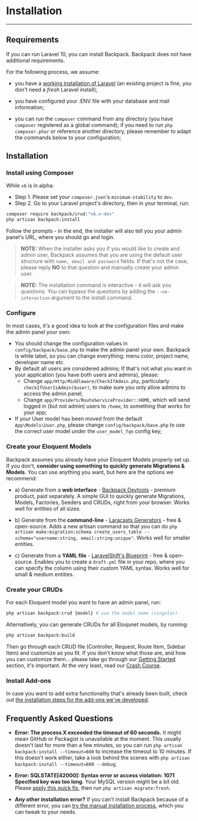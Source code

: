 # Installation

---

<a name="requirements"></a>
## Requirements

If you can run Laravel 10, you can install Backpack. Backpack does _not_ have additional requirements. 

For the following process, we assume:

- you have a [working installation of Laravel](https://laravel.com/docs/10.x#installation) (an existing project is fine, you don't need a *fresh* Laravel install);

- you have configured your .ENV file with your database and mail information;

- you can run the ```composer``` command from any directory (you have ```composer``` registered as a global command); if you need to run ```php composer.phar``` or reference another directory, please remember to adapt the commands below to your configuration;

<a name="installation"></a>
## Installation

<a name="install-core-packages"></a>
### Install using Composer

While `v6` is in alpha:
- Step 1. Please set your `composer.json`'s `minimum-stability` to `dev`.
- Step 2. Go to your Laravel project's directory, then in your terminal, run:

``` bash
composer require backpack/crud:"v6.x-dev"
php artisan backpack:install
```

Follow the prompts - in the end, the installer will also tell you your admin panel's URL, where you should go and login.

> **NOTE:** When the installer asks you if you would like to create and admin user, Backpack assumes that you are using the default user structure with `name, email and password` fields. If that's not the case, please reply **NO** to that question and manually create your admin user.

> **NOTE:** The installation command is interactive - it will ask you questions. You can bypass the questions by adding the `--no-interaction` argument to the install command. 

### Configure 

In most cases, it's a good idea to look at the configuration files and make the admin panel your own:
- You should change the configuration values in ```config/backpack/base.php``` to make the admin panel your own. Backpack is white label, so you can change everything: menu color, project name, developer name etc.
- By default all users are considered admins; If that's not what you want in your application (you have both users and admins), please:
    - Change ```app/Http/Middleware/CheckIfAdmin.php```, particularly ```checkIfUserIsAdmin($user)```, to make sure you only allow admins to access the admin panel;
    - Change ```app/Providers/RouteServiceProvider::HOME```, which will send logged in (but not admin) users to `/home`, to something that works for your app;
- If your User model has been moved from the default ```App\Models\User.php```, please change ```config/backpack/base.php``` to use the correct user model under the ```user_model_fqn``` config key;

### Create your Eloquent Models

Backpack assumes you already have your Eloquent Models properly set up. If you don't, **consider using something to quickly generate Migrations & Models**. You can use anything you want, but here are the options we recommend:

- a) Generate from a **web interface** - [Backpack Devtools](https://backpackforlaravel.com/products/devtools) - premium product, paid separately. A simple GUI to quickly generate Migrations, Models, Factories, Seeders and CRUDs, right from your browser. Works well for entities of all sizes.

- b) Generate from the **command-line** - [Laracasts Generators](https://github.com/laracasts/Laravel-5-Generators-Extended) - free & open-source. Adds a new artisan command so that you can do `php artisan make:migration:schema create_users_table --schema="username:string, email:string:unique"`. Works well for smaller entities.

- c) Generate from a **YAML file** - [LaravelShift's Blueprint](https://blueprint.laravelshift.com/) - free & open-source. Enables you to create a `draft.yml` file in your repo, where you can specify the column using their custom YAML syntax. Works well for small & medium entities.

### Create your CRUDs

For each Eloquent model you want to have an admin panel, run:

```bash
php artisan backpack:crud {model} # use the model name (singular)
```

Alternatively, you can generate CRUDs for all Eloqunet models, by running:

```bash
php artisan backpack:build
```

Then go through each CRUD file (Controller, Request, Route Item, Sidebar Item) and customize as you fit. If you don't know what those are, and how you can customize them... please take go through our [Getting Started](https://backpackforlaravel.com/docs/5.x/introduction#how-to-start) section, it's important. At the very least, read our [Crash Course](https://backpackforlaravel.com/docs/5.x/crud-tutorial).

<a name="install-add-ons"></a>
### Install Add-ons

In case you want to add extra functionality that's already been built, check out [the installation steps for the add-ons we've developed](/docs/{{version}}/install-optionals).

<a name="frequently-asked-questions"></a>
## Frequently Asked Questions

- **Error: The process X exceeded the timeout of 60 seconds.** It might mean GitHub or Packagist is unavailable at the moment. This usually doesn't last for more than a few minutes, so you can run ```php artisan backpack:install --timeout=600``` to increase the timeout to 10 minutes. If this doesn't work either, take a look behind the scenes with ```php artisan backpack:install --timeout=600 --debug```;

- **Error: SQLSTATE[42000]: Syntax error or access violation: 1071 Specified key was too long**. Your MySQL version might be a bit old. Please [apply this quick fix](https://laravel-news.com/laravel-5-4-key-too-long-error), then run ```php artisan migrate:fresh```.

- **Any other installation error?** If you can't install Backpack because of a different error, you can [try the manual installation process](/docs/{{version}}/crud-how-to#manually-install-backpack), which you can tweak to your needs.
